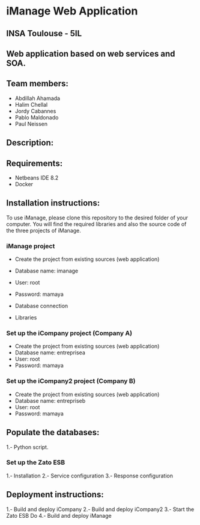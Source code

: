 # iManage Web Application
## INSA Toulouse - 5IL
## Web application based on web services and SOA.

## Team members:
- Abdillah Ahamada
- Halim Chellal
- Jordy Cabannes
- Pablo Maldonado
- Paul Neissen

## Description:

## Requirements:
* Netbeans IDE 8.2
* Docker 

## Installation instructions:

To use iManage, please clone this repository to the desired folder of your computer. You will find the required libraries and also the source code of the three projects of iManage. 

### iManage project

- Create the project from existing sources (web application) 
- Database name: imanage
- User: root
- Password: mamaya

- Database connection
- Libraries

### Set up the iCompany project (Company A)

- Create the project from existing sources (web application) 
- Database name: entreprisea
- User: root
- Password: mamaya

### Set up the iCompany2 project (Company B)

- Create the project from existing sources (web application) 
- Database name: entrepriseb
- User: root 
- Password: mamaya

## Populate the databases:
1.- Python script.

### Set up the Zato ESB 
1.- Installation
2.- Service configuration
3.- Response configuration

## Deployment instructions:
1.- Build and deploy iCompany
2.- Build and deploy iCompany2
3.- Start the Zato ESB Do
4.- Build and deploy iManage
 
